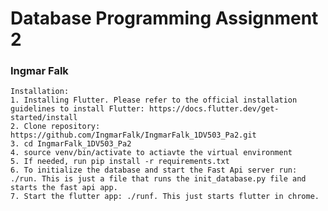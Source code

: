 
 # Database Programming Assignment 2
 ### Ingmar Falk

> <p> 
    Installation:
    1. Installing Flutter. Please refer to the official installation guidelines to install Flutter: https://docs.flutter.dev/get-started/install
    2. Clone repository: https://github.com/IngmarFalk/IngmarFalk_1DV503_Pa2.git
    3. cd IngmarFalk_1DV503_Pa2
    4. source venv/bin/activate to actiavte the virtual environment
    5. If needed, run pip install -r requirements.txt
    6. To initialize the database and start the Fast Api server run: ./run. This is just a file that runs the init_database.py file and starts the fast api app.
    7. Start the flutter app: ./runf. This just starts flutter in chrome.
> </p> 